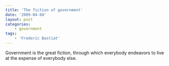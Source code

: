 ```yaml
---
title: 'The fiction of government'
date: '2009-04-04'
layout: post
categories:
    - government
tags:
    - 'Frederic Bastiat'
---
```


Government is the great fiction, through which everybody endeavors to live at the expense of everybody else.